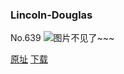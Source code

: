 ### Lincoln-Douglas
No.639
![图片不见了~~~](https://imgs.xkcd.com/comics/lincoln_douglas.png)

[原址](https://xkcd.com//639) [下载](https://imgs.xkcd.com/comics/lincoln_douglas.png)

